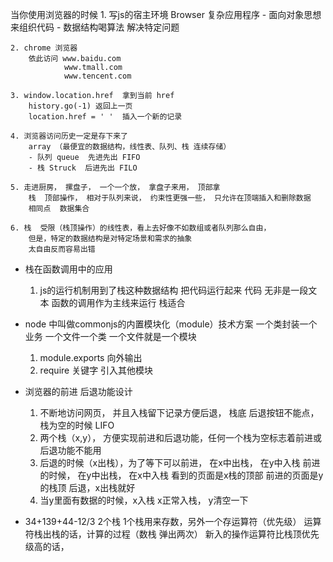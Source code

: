 当你使用浏览器的时候
    1. 写js的宿主环境 Browser  复杂应用程序
        - 面向对象思想来组织代码
        - 数据结构喝算法  解决特定问题

    2. chrome 浏览器
        依此访问 www.baidu.com
                www.tmall.com
                www.tencent.com

    3. window.location.href  拿到当前 href
        history.go(-1) 返回上一页
        location.href = ' '  插入一个新的记录

    4. 浏览器访问历史一定是存下来了
        array （最便宜的数据结构，线性表、队列、栈 连续存储）
        - 队列 queue  先进先出 FIFO
        - 栈 Struck  后进先出 FILO

    5. 走进厨房， 摞盘子， 一个一个放， 拿盘子来用， 顶部拿
        栈  顶部操作， 相对于队列来说， 约束性更强一些， 只允许在顶端插入和删除数据
        相同点  数据集合

    6. 栈  受限（栈顶操作）的线性表，看上去好像不如数组或者队列那么自由，
        但是，特定的数据结构是对特定场景和需求的抽象
        太自由反而容易出错
        
- 栈在函数调用中的应用
    1. js的运行机制用到了栈这种数据结构
        把代码运行起来
        代码 无非是一段文本
        函数的调用作为主线来运行
        栈适合

- node 中叫做commonjs的内置模块化（module）技术方案
    一个类封装一个业务  一个文件一个类  一个文件就是一个模块
    1. module.exports 向外输出
    2. require 关键字 引入其他模块

- 浏览器的前进 后退功能设计
    1. 不断地访问网页， 并且入栈留下记录方便后退， 栈底
        后退按钮不能点， 栈为空的时候  LIFO
    2. 两个栈（x,y）， 方便实现前进和后退功能，任何一个栈为空标志着前进或后退功能不能用
    3. 后退的时候（x出栈），为了等下可以前进， 在x中出栈， 在y中入栈
        前进的时候， 在y中出栈， 在x中入栈
        看到的页面是x栈的顶部
        前进的页面是y的栈顶
        后退，x出栈就好
    4. 当y里面有数据的时候，x入栈
        x正常入栈， y清空一下

- 34+139+44-12/3
    2个栈
    1个栈用来存数，另外一个存运算符（优先级）
    运算符栈出栈的话，计算的过程（数栈 弹出两次）
    新入的操作运算符比栈顶优先级高的话，
